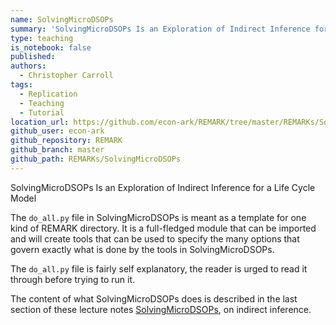 ```yaml
---
name: SolvingMicroDSOPs
summary: 'SolvingMicroDSOPs Is an Exploration of Indirect Inference for a Life Cycle Model'
type: teaching
is_notebook: false
published:
authors:
  - Christopher Carroll
tags:
  - Replication
  - Teaching
  - Tutorial
location_url: https://github.com/econ-ark/REMARK/tree/master/REMARKs/SolvingMicroDSOPs
github_user: econ-ark
github_repository: REMARK
github_branch: master
github_path: REMARKs/SolvingMicroDSOPs
---
```


SolvingMicroDSOPs Is an Exploration of Indirect Inference for a Life Cycle Model

The `do_all.py` file in SolvingMicroDSOPs is meant as a template for one kind of REMARK directory. It is a full-fledged module that can be imported and will create tools that can be used to specify the many options that govern exactly what is done by the tools in SolvingMicroDSOPs.

The `do_all.py` file is fairly self explanatory, the reader is urged to read it through before trying to run it.

The content of what SolvingMicroDSOPs does is described in the last section of these lecture notes [SolvingMicroDSOPs](http://econ.jhu.edu/people/ccarroll/SolvingMicroDSOPs), on indirect inference.
